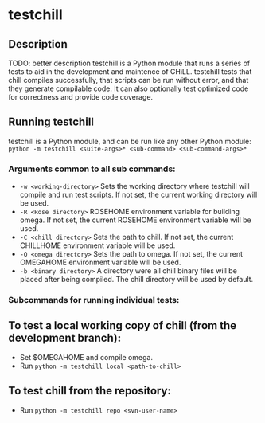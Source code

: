 # testchill  

## Description  
TODO: better description
testchill is a Python module that runs a series of tests to aid in the development and maintence of CHiLL.
testchill tests that chill compiles successfully, that scripts can be run without error, and that they generate compilable code.
It can also optionally test optimized code for correctness and provide code coverage.  


## Running testchill  

testchill is a Python module, and can be run like any other Python module:  
`python -m testchill <suite-args>* <sub-command> <sub-command-args>*`  

### Arguments common to all sub commands:  
- `-w <working-directory>`
  Sets the working directory where testchill will compile and run test scripts. If not set, the current working directory will be used.  
- `-R <Rose directory>`
  ROSEHOME environment variable for building omega. If not set, the current ROSEHOME environment variable will be used.  
- `-C <chill directory>`
  Sets the path to chill. If not set, the current CHILLHOME environment variable will be used.  
- `-O <omega directory>`
  Sets the path to omega. If not set, the current OMEGAHOME environment variable will be used.  
- `-b <binary directory>`
  A directory were all chill binary files will be placed after being compiled. The chill directory will be used by default.  

### Subcommands for running individual tests:  

To test a local working copy of chill (from the development branch):  
------------------------------------------------------------ 
- Set $OMEGAHOME and compile omega.  
- Run `python -m testchill local <path-to-chill>`  

To test chill from the repository:  
------------------------------
- Run `python -m testchill repo <svn-user-name>`  


